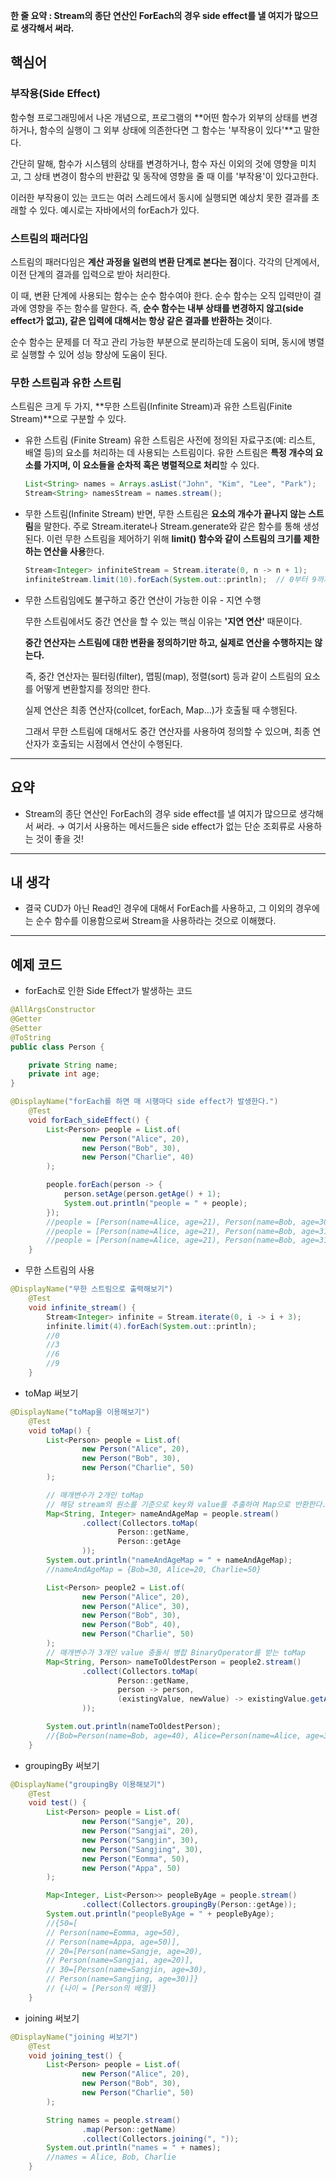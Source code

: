 **한 줄 요약 : Stream의 종단 연산인 ForEach의 경우 side effect를 낼 여지가 많으므로 생각해서 써라.**

## 핵심어

### 부작용(Side Effect)

함수형 프로그래밍에서 나온 개념으로, 프로그램의 **어떤 함수가 외부의 상태를 변경하거나, 함수의 실행이 그 외부 상태에 의존한다면 그 함수는 '부작용이 있다'**고 말한다.

간단히 말해, 함수가 시스템의 상태를 변경하거나, 함수 자신 이외의 것에 영향을 미치고, 그 상태 변경이 함수의 반환값 및 동작에 영향을 줄 때 이를 '부작용'이 있다고한다.

이러한 부작용이 있는 코드는 여러 스레드에서 동시에 실행되면 예상치 못한 결과를 초래할 수 있다. 예시로는 자바에서의 forEach가 있다.

### 스트림의 패러다임

스트림의 패러다임은 **계산 과정을 일련의 변환 단계로 본다는 점**이다.
각각의 단계에서, 이전 단계의 결과를 입력으로 받아 처리한다.

이 때, 변환 단계에 사용되는 함수는 순수 함수여야 한다.
순수 함수는 오직 입력만이 결과에 영향을 주는 함수를 말한다.
즉, **순수 함수는 내부 상태를 변경하지 않고(side effect가 없고), 같은 입력에 대해서는 항상 같은 결과를 반환하는 것**이다.

순수 함수는 문제를 더 작고 관리 가능한 부분으로 분리하는데 도움이 되며, 동시에 병렬로 실행할 수 있어 성능 향상에 도움이 된다.

### 무한 스트림과 유한 스트림

스트림은 크게 두 가지, **무한 스트림(Infinite Stream)과 유한 스트림(Finite Stream)**으로 구분할 수 있다.

- 유한 스트림 (Finite Stream)
유한 스트림은 사전에 정의된 자료구조(예: 리스트, 배열 등)의 요소를 처리하는 데 사용되는 스트림이다. 유한 스트림은 **특정 개수의 요소를 가지며, 이 요소들을 순차적 혹은 병렬적으로 처리**할 수 있다.
    
    ```java
    List<String> names = Arrays.asList("John", "Kim", "Lee", "Park");
    Stream<String> namesStream = names.stream();
    ```
    
- 무한 스트림(Infinite Stream)
반면, 무한 스트림은 **요소의 개수가 끝나지 않는 스트림**을 말한다. 
주로 Stream.iterate나 Stream.generate와 같은 함수를 통해 생성된다.
이런 무한 스트림을 제어하기 위해 **limit() 함수와 같이 스트림의 크기를 제한하는 연산을 사용**한다.
    
    ```java
    Stream<Integer> infiniteStream = Stream.iterate(0, n -> n + 1);
    infiniteStream.limit(10).forEach(System.out::println);  // 0부터 9까지 출력
    ```
    
- 무한 스트림임에도 불구하고 중간 연산이 가능한 이유 - 지연 수행
    
    무한 스트림에서도 중간 연산을 할 수 있는 핵심 이유는 **'지연 연산'** 때문이다.
    
    **중간 연산자는 스트림에 대한 변환을 정의하기만 하고, 실제로 연산을 수행하지는 않는다.**
    
    즉, 중간 연산자는 필터링(filter), 맵핑(map), 정렬(sort) 등과 같이 스트림의 요소를 어떻게 변환할지를 정의만 한다.
    
    실제 연산은 최종 연산자(collcet, forEach, Map…)가 호출될 때 수행된다.
    
    그래서 무한 스트림에 대해서도 중간 연산자를 사용하여 정의할 수 있으며, 최종 연산자가 호출되는 시점에서 연산이 수행된다.
    

---

## 요약

- Stream의 종단 연산인 ForEach의 경우 side effect를 낼 여지가 많으므로 생각해서 써라.
→ 여기서 사용하는 메서드들은 side effect가 없는 단순 조회류로 사용하는 것이 좋을 것!

---

## 내 생각

- 결국 CUD가 아닌 Read인 경우에 대해서 ForEach를 사용하고, 그 이외의 경우에는 순수 함수를 이용함으로써 Stream을 사용하라는 것으로 이해했다.

---

## 예제 코드

- forEach로 인한 Side Effect가 발생하는 코드

```java
@AllArgsConstructor
@Getter
@Setter
@ToString
public class Person {

	private String name;
	private int age;
}

@DisplayName("forEach를 하면 매 시행마다 side effect가 발생한다.")
	@Test
	void forEach_sideEffect() {
		List<Person> people = List.of(
				new Person("Alice", 20),
				new Person("Bob", 30),
				new Person("Charlie", 40)
		);

		people.forEach(person -> {
			person.setAge(person.getAge() + 1);
			System.out.println("people = " + people);
		});
		//people = [Person(name=Alice, age=21), Person(name=Bob, age=30), Person(name=Charlie, age=40)]
		//people = [Person(name=Alice, age=21), Person(name=Bob, age=31), Person(name=Charlie, age=40)]
		//people = [Person(name=Alice, age=21), Person(name=Bob, age=31), Person(name=Charlie, age=41)]
	}
```

- 무한 스트림의 사용

```java
@DisplayName("무한 스트림으로 출력해보기")
	@Test
	void infinite_stream() {
		Stream<Integer> infinite = Stream.iterate(0, i -> i + 3);
		infinite.limit(4).forEach(System.out::println);
		//0
		//3
		//6
		//9
	}
```

- toMap 써보기

```java
@DisplayName("toMap을 이용해보기")
	@Test
	void toMap() {
		List<Person> people = List.of(
				new Person("Alice", 20),
				new Person("Bob", 30),
				new Person("Charlie", 50)
		);

		// 매개변수가 2개인 toMap
		// 해당 stream의 원소를 기준으로 key와 value를 추출하여 Map으로 반환한다.
		Map<String, Integer> nameAndAgeMap = people.stream()
				.collect(Collectors.toMap(
						Person::getName,
						Person::getAge
				));
		System.out.println("nameAndAgeMap = " + nameAndAgeMap);
		//nameAndAgeMap = {Bob=30, Alice=20, Charlie=50}

		List<Person> people2 = List.of(
				new Person("Alice", 20),
				new Person("Alice", 30),
				new Person("Bob", 30),
				new Person("Bob", 40),
				new Person("Charlie", 50)
		);
		// 매개변수가 3개인 value 충돌시 병합 BinaryOperator를 받는 toMap
		Map<String, Person> nameToOldestPerson = people2.stream()
				.collect(Collectors.toMap(
						Person::getName,
						person -> person,
						(existingValue, newValue) -> existingValue.getAge() > newValue.getAge() ? existingValue : newValue
				));

		System.out.println(nameToOldestPerson);
		//{Bob=Person(name=Bob, age=40), Alice=Person(name=Alice, age=30), Charlie=Person(name=Charlie, age=50)}
	}
```

- groupingBy 써보기

```java
@DisplayName("groupingBy 이용해보기")
	@Test
	void test() {
		List<Person> people = List.of(
				new Person("Sangje", 20),
				new Person("Sangjai", 20),
				new Person("Sangjin", 30),
				new Person("Sangjing", 30),
				new Person("Eomma", 50),
				new Person("Appa", 50)
		);

		Map<Integer, List<Person>> peopleByAge = people.stream()
				.collect(Collectors.groupingBy(Person::getAge));
		System.out.println("peopleByAge = " + peopleByAge);
		//{50=[
		// Person(name=Eomma, age=50),
		// Person(name=Appa, age=50)],
		// 20=[Person(name=Sangje, age=20),
		// Person(name=Sangjai, age=20)],
		// 30=[Person(name=Sangjin, age=30),
		// Person(name=Sangjing, age=30)]}
		// {나이 = [Person의 배열]}
	}
```

- joining 써보기

```java
@DisplayName("joining 써보기")
	@Test
	void joining_test() {
		List<Person> people = List.of(
				new Person("Alice", 20),
				new Person("Bob", 30),
				new Person("Charlie", 50)
		);

		String names = people.stream()
				.map(Person::getName)
				.collect(Collectors.joining(", "));
		System.out.println("names = " + names);
		//names = Alice, Bob, Charlie
	}
```
